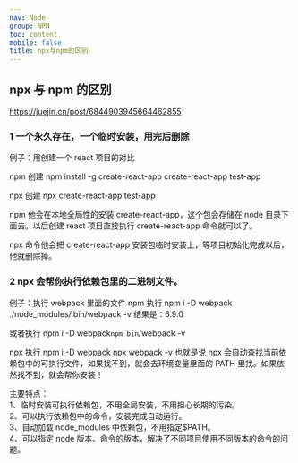 ```yaml
---
nav: Node
group: NPM
toc: content
mobile: false
title: npx与npm的区别
---
```


## npx 与 npm 的区别

https://juejin.cn/post/6844903945664462855

### 1 一个永久存在，一个临时安装，用完后删除

例子：用创建一个 react 项目的对比

npm 创建
npm install -g create-react-app
create-react-app test-app

npx 创建
npx create-react-app test-app

npm 他会在本地全局性的安装 create-react-app，这个包会存储在 node 目录下面去。以后创建 react 项目直接执行 create-react-app 命令就可以了。

npx 命令他会把 create-react-app 安装包临时安装上，等项目初始化完成以后，他就删除掉。

### 2 npx 会帮你执行依赖包里的二进制文件。

例子：执行 webpack 里面的文件
npm 执行
npm i -D webpack ./node_modules/.bin/webpack -v
结果是：6.9.0

或者执行
npm i -D webpack`npm bin`/webpack -v

npx 执行
npm i -D webpack
npx webpack -v
也就是说 npx 会自动查找当前依赖包中的可执行文件，如果找不到，就会去环境变量里面的 PATH 里找。如果依然找不到，就会帮你安装！

主要特点：<br/>
1、临时安装可执行依赖包，不用全局安装，不用担心长期的污染。<br/>
2、可以执行依赖包中的命令，安装完成自动运行。<br/>
3、自动加载 node_modules 中依赖包，不用指定$PATH。<br/>
4、可以指定 node 版本、命令的版本，解决了不同项目使用不同版本的命令的问题。<br/>
